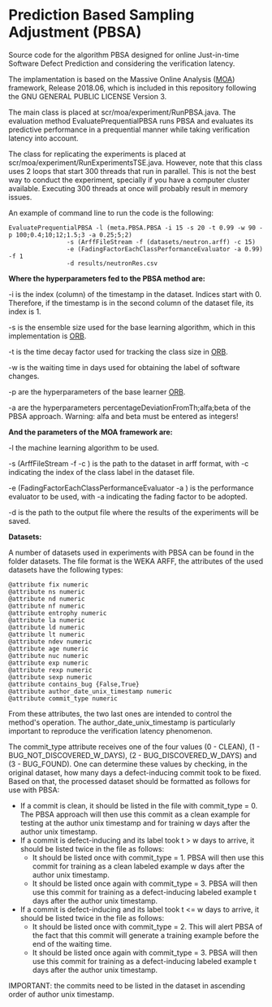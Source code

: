 # Prediction Based Sampling Adjustment (PBSA)
Source code for the algorithm PBSA designed for online Just-in-time Software Defect Prediction and considering the verification latency.
 
The implamentation is based on the Massive Online Analysis ([MOA](https://moa.cms.waikato.ac.nz/)) framework, Release 2018.06, which is included in this repository following the GNU GENERAL PUBLIC LICENSE Version 3.
 
The main class is placed at scr/moa/experiment/RunPBSA.java. The evaluation method EvaluatePrequentialPBSA runs PBSA and evaluates its predictive performance in a prequential manner while taking verification latency into account.

The class for replicating the experiments is placed at scr/moa/experiment/RunExperimentsTSE.java. However, note that this class uses 2 loops that start 300 threads that run in parallel. This is not the best way to conduct the experiment, specially if you have a computer cluster available. Executing 300 threads at once will probably result in memory issues.

An example of command line to run the code is the following:

```{r}
EvaluatePrequentialPBSA -l (meta.PBSA.PBSA -i 15 -s 20 -t 0.99 -w 90 -p 100;0.4;10;12;1.5;3 -a 0.25;5;2) 
				-s (ArffFileStream -f (datasets/neutron.arff) -c 15) 
				-e (FadingFactorEachClassPerformanceEvaluator -a 0.99) -f 1 
				-d results/neutronRes.csv 
```			

**Where the hyperparameters fed to the PBSA method are:**

-i is the index (column) of the timestamp in the dataset. Indices start with 0. Therefore, if the timestamp is in the second column of the dataset file, its index is 1.

-s is the ensemble size used for the base learning algorithm, which in this implementation is [ORB](https://github.com/geocabral/spdisc-icse19).

-t is the time decay factor used for tracking the class size in [ORB](https://github.com/geocabral/spdisc-icse19).

-w is the waiting time in days used for obtaining the label of software changes.

-p are the hyperparameters of the base learner [ORB](https://github.com/geocabral/spdisc-icse19).

-a are the hyperparameters percentageDeviationFromTh;alfa;beta of the PBSA approach. Warning: alfa and beta must be entered as integers!

**And the parameters of the MOA framework are:**

-l the machine learning algorithm to be used.

-s (ArffFileStream -f <path to dataset> -c <class label index>) is the path to the dataset in arff format, with -c indicating the index of the class label in the dataset file.

-e (FadingFactorEachClassPerformanceEvaluator -a <fading factor>) is the performance evaluator to be used, with -a indicating the fading factor to be adopted. 

-d is the path to the output file where the results of the experiments will be saved.

**Datasets:**

A number of datasets used in experiments with PBSA can be found in the folder datasets. The file format is the WEKA ARFF, the attributes of the used datasets have the following types:

```{r}
@attribute fix numeric
@attribute ns numeric
@attribute nd numeric
@attribute nf numeric
@attribute entrophy numeric
@attribute la numeric
@attribute ld numeric
@attribute lt numeric
@attribute ndev numeric
@attribute age numeric
@attribute nuc numeric
@attribute exp numeric
@attribute rexp numeric
@attribute sexp numeric
@attribute contains_bug {False,True}
@attribute author_date_unix_timestamp numeric
@attribute commit_type numeric
```

From these attributes, the two last ones are intended to control the method's operation. The author_date_unix_timestamp is particularly important to reproduce the verification latency phenomenon. 

The commit_type attribute receives one of the four values (0 - CLEAN), (1 - BUG_NOT_DISCOVERED_W_DAYS), (2 - BUG_DISCOVERED_W_DAYS) and (3 - BUG_FOUND). One can determine these values by checking, in the original dataset, how many days a defect-inducing commit took to be fixed. Based on that, the processed dataset should be formatted as follows for use with PBSA:

* If a commit is clean, it should be listed in the file with commit_type = 0. The PBSA approach will then use this commit as a clean example for testing at the author unix timestamp and for training w days after the author unix timestamp.
* If a commit is defect-inducing and its label took t > w days to arrive, it should be listed twice in the file as follows:
	- It should be listed once with commit_type = 1. PBSA will then use this commit for training as a clean labeled example w days after the author unix timestamp.
	- It should be listed once again with commit_type = 3. PBSA will then use this commit for training as a defect-inducing labeled example t days after the author unix timestamp. 
* If a commit is defect-inducing and its label took t <= w days to arrive, it should be listed twice in the file as follows:
	- It should be listed once with commit_type = 2. This will alert PBSA of the fact that this commit will generate a training example before the end of the waiting time. 
	- It should be listed once again with commit_type = 3. PBSA will then use this commit for training as a defect-inducing labeled example t days after the author unix timestamp. 

IMPORTANT: the commits need to be listed in the dataset in ascending order of author unix timestamp.
